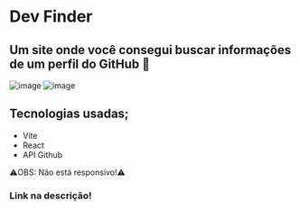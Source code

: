 # Dev Finder

## Um site onde você consegui buscar informações de um perfil do GitHub 🏬
![image](https://user-images.githubusercontent.com/86580442/213597442-585565f3-e42e-4230-919c-975d7dc485c8.png)
![image](https://user-images.githubusercontent.com/86580442/213597601-0163f267-f1e7-4c55-9c25-022fc855e7e1.png)



## Tecnologias usadas;
* Vite
* React
* API Github

⚠️OBS: Não está responsivo!⚠️

### Link na descrição!
